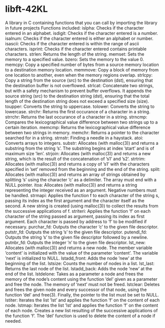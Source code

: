 # libft-42KL
A library in C containing functions that you can call by importing the library in future projects
Functions included:
islpha: Checks if the character entered in an alphabet.
isdigit: Checks if the character entered is a number.
isalnum: Checks if the character entered is either an alphabet or number.
isascii: Checks if the character entered is within the range of ascii characters.
isprint: Checks if the character entered contains printable characters.
strlen: Returns the length of the string.
memset: Sets the memory to a specified value.
bzero: Sets the memory to the value 0.
memcpy: Copy a specified number of bytes from a source memory location to a destination memory location.
memmove: Copy a block of memory from one location to another, even when the memory regions overlap.
strlcpy: Copy a string from the source (src) to the destination (dst), ensuring that the destination buffer is not overflowed. 
strlcat: Concatenate two strings, but with a safety mechanism to prevent buffer overflows. It appends the source string (src) to the destination string (dst), ensuring that the total length of the destination string does not exceed a specified size (size).
toupper: Converts the string to uppercase.
tolower: Converts the string to lowercase.
strchr: Returns the first occurance of a character in a string.
strrchr: Returns the last occurance of a character in a string.
strncmp: Compares the lexicographical value difference between two strings up to a certain iteration.
memcmp: Returns the lexicographical value difference between two strings in memory.
memchr: Returns a pointer to the character searched for in a string.
strnstr: Finding a needle in a haystack.
atoi: Converts arrays to integers.
substr: Allocates (with malloc(3)) and returns a substring from the string ’s’. The substring begins at index ’start’ and is of maximum size ’len’.
strjoin: Allocates (with malloc(3)) and returns a new string, which is the result of the concatenation of ’s1’ and ’s2’.
strtrim: Allocates (with malloc(3)) and returns a copy of ’s1’ with the characters specified in ’set’ removed from the beginning and the end of the string.
split: Allocates (with malloc(3)) and returns an array of strings obtained by splitting ’s’ using the character ’c’ as a delimiter. The array must end with a NULL pointer.
itoa: Allocates (with malloc(3)) and returns a string representing the integer received as an argument. Negative numbers must be handled.
strmapi: Applies the function f to each character of the string s, passing its index as the first argument and the character itself as the second. A new string is created (using malloc(3)) to collect the
results from the successive applications of f.
striteri: Applies the function ’f’ on each character of the string passed as argument, passing its index as first argument. Each character is passed by address to ’f’ to be modified if necessary.
purchar_fd: Outputs the character ’c’ to the given file descriptor.
putstr_fd: Outputs the string ’s’ to the given file descriptor.
putendl_fd: Outputs the string ’s’ to the given file descriptor followed by a newline.
putnbr_fd: Outputs the integer ’n’ to the given file descriptor.
lst_new: Allocates (with malloc(3)) and returns a new node. The member variable ’content’ is initialized with
the value of the parameter ’content’. The variable ’next’ is initialized to NULL.
lstadd_front: Adds the node ’new’ at the beginning of the list.
lstsize: Counts the number of nodes in a list.
lst_last: Returns the last node of the list.
lstadd_back: Adds the node ’new’ at the end of the list.
lstdelone: Takes as a parameter a node and frees the memory of the node’s content using the function ’del’ given as a parameter and free the node. The memory of ’next’ must not be freed.
lstclear: Deletes and frees the given node and every successor of that node, using the function ’del’ and free(3). Finally, the pointer to the list must be set to NULL.
lstiter: Iterates the list ’lst’ and applies the function ’f’ on the content of each node.
lstmap: Iterates the list ’lst’ and applies the function ’f’ on the content of each node. Creates a new list resulting of the successive applications of the function ’f’. The ’del’ function is used to delete the content of a node if needed.
